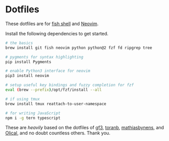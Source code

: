 # Dotfiles

These dotfiles are for [fish shell](https://fishshell.com/) and [Neovim](https://neovim.io/).

Install the following dependencies to get started.

```sh
# the basics
brew install git fish neovim python python@2 fzf fd ripgrep tree

# pygments for syntax highlighting
pip install Pygments

# enable Python3 interface for neovim
pip3 install neovim

# setup useful key bindings and fuzzy completion for fzf
eval (brew --prefix)/opt/fzf/install --all

# if using tmux
brew install tmux reattach-to-user-namespace

# for writing JavaScript
npm i -g tern typescript
```

These are _heavily_ based on the dotfiles of [gf3](https://github.com/gf3/dotfiles), [toranb](https://github.com/toranb/dotfiles), [mathiasbynens](https://github.com/mathiasbynens/dotfiles), and [Olical](https://github.com/Olical/dotfiles), and no doubt countless others. Thank you.
